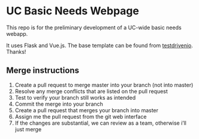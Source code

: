 # UC Basic Needs Webpage

This repo is for the preliminary development of a UC-wide basic needs webapp. 

It uses Flask and Vue.js. 
The base template can be found from [testdrivenio](https://github.com/testdrivenio/flask-vue-crud). Thanks! 

## Merge instructions 
1. Create a pull request to merge master into your branch (not into master)
2. Resolve any merge conflicts that are listed on the pull request
3. Test to verify your branch still works as intended
4. Commit the merge into your branch
5. Create a pull request that merges your branch into master
6. Assign me the pull request from the git web interface
7. If the changes are substantial, we can review as a team, otherwise i’ll just merge

